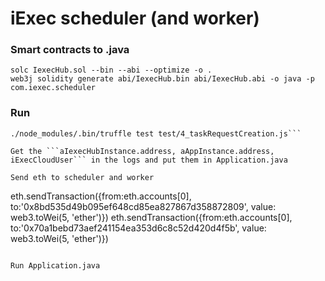 # iExec scheduler (and worker)


### Smart contracts to .java
```
solc IexecHub.sol --bin --abi --optimize -o .
web3j solidity generate abi/IexecHub.bin abi/IexecHub.abi -o java -p com.iexec.scheduler
```

### Run

```git clone https://github.com/iExecBlockchainComputing/PoCo/
./node_modules/.bin/truffle test test/4_taskRequestCreation.js```

Get the ```aIexecHubInstance.address, aAppInstance.address, iExecCloudUser``` in the logs and put them in Application.java

Send eth to scheduler and worker
```
eth.sendTransaction({from:eth.accounts[0], to:'0x8bd535d49b095ef648cd85ea827867d358872809', value: web3.toWei(5, 'ether')})
eth.sendTransaction({from:eth.accounts[0], to:'0x70a1bebd73aef241154ea353d6c8c52d420d4f5b', value: web3.toWei(5, 'ether')})
```

Run Application.java
